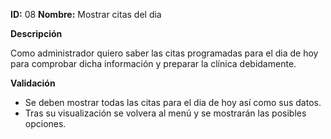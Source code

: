 **ID:** 08	**Nombre:** Mostrar citas del dia
	

**Descripción**

Como administrador quiero saber las citas programadas para el dia de hoy para comprobar dicha información y preparar la clínica debidamente.

**Validación**

* Se deben mostrar todas las citas para el dia de hoy así como sus datos.
* Tras su visualización se volvera al menú y se mostrarán las posibles opciones.
